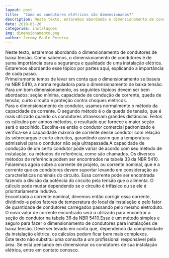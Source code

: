 ```yaml
---
layout: post
title:  "Como os condutores elétricos são dimensionados?"
description: Neste texto, estaremos abordando o dimensionamento de condutores de baixa tensão[...]
date: 2018-03-26
categories: instalaçoes
img: dimensionamento.png
author: Jeremy Paule Pereira
---
```


Neste texto, estaremos abordando o dimensionamento de condutores de baixa tensão. Como sabemos, o dimensionamento de condutores é de suma importância para a segurança e qualidade de uma instalação elétrica. Estaremos abordando esse tópico por partes aqui, explicando a importância de cada passo.											
	Primeiramente temos de levar em conta que o dimensionamento se baseia na NBR 5410, a norma reguladora para o dimensionamento de baixa tensão. Para um bom dimensionamento, os seguintes tópicos devem ser bem abordados: seção mínima, capacidade de condução de corrente, queda de tensão, curto circuito e proteção contra choques elétricos.				
	Para o dimensionamento do condutor, usamos normalmente o método da capacidade de corrente. O segundo método é o da queda de tensão, que é mais utilizado quando os condutores atravessam grandes distâncias. Feitos os cálculos por ambos métodos, o resultado que fornece a maior seção será o escolhido. Escolhe-se então o condutor comercial padronizado e verifica-se a capacidade máxima de corrente desse condutor com relação às sobrecargas e curto circuitos, garantindo assim que a temperatura admissível para o condutor não seja ultrapassada.A capacidade de condução de um certo condutor pode variar de acordo com seu método de instalação, ou métodos de referência, como são chamados. Os diversos métodos de referência podem ser encontrados na tabela 33 da NBR 5410.												
	Falaremos agora sobre a corrente de projeto, ou corrente nominal, que é a corrente que os condutores devem suportar levando em consideração as características nominais do circuito. Essa corrente pode ser encontrada fazendo a divisão da potência do circuito pela tensão que o alimenta. O cálculo pode mudar dependendo se o circuito é trifásico ou se ele é prioritariamente indutivo.																			
	Encontrada a corrente nominal, devemos então corrigir essa corrente, dividindo-a pelos fatores de temperatura do local da instalação e pelo fator de quantidade de condutores carregados passando pelo mesmo eletroduto. O novo valor de corrente encontrado será o utilizado para encontrar a seção do condutor na tabela 36 da NBR 5410.Esse é um método simples e seguro para fazer o dimensionamento de condutores para instalações de baixa tensão. Deve ser levado em conta que, dependendo da complexidade da instalação elétrica, os cálculos podem ficar bem mais complexos.																
	Este texto não substitui uma consulta a um profissional responsável pela área. Se está pensando em dimensionar os condutores de sua instalação elétrica, entre em contato conosco.

